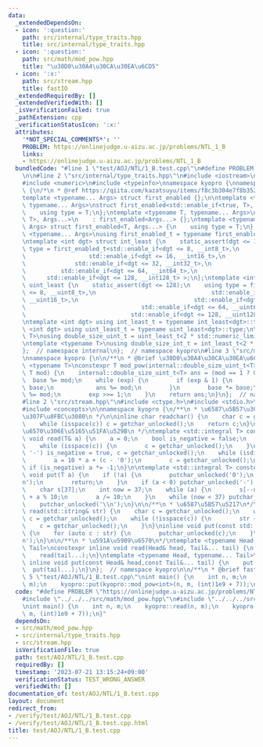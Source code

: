 ```yaml
---
data:
  _extendedDependsOn:
  - icon: ':question:'
    path: src/internal/type_traits.hpp
    title: src/internal/type_traits.hpp
  - icon: ':question:'
    path: src/math/mod_pow.hpp
    title: "\u30D0\u30A4\u30CA\u30EA\u6CD5"
  - icon: ':x:'
    path: src/stream.hpp
    title: fastIO
  _extendedRequiredBy: []
  _extendedVerifiedWith: []
  _isVerificationFailed: true
  _pathExtension: cpp
  _verificationStatusIcon: ':x:'
  attributes:
    '*NOT_SPECIAL_COMMENTS*': ''
    PROBLEM: https://onlinejudge.u-aizu.ac.jp/problems/NTL_1_B
    links:
    - https://onlinejudge.u-aizu.ac.jp/problems/NTL_1_B
  bundledCode: "#line 1 \"test/AOJ/NTL/1_B.test.cpp\"\n#define PROBLEM \"https://onlinejudge.u-aizu.ac.jp/problems/NTL_1_B\"\
    \n\n#line 2 \"src/internal/type_traits.hpp\"\n#include <iostream>\n#include <limits>\n\
    #include <numeric>\n#include <typeinfo>\nnamespace kyopro {\nnamespace internal\
    \ {\n/*\n * @ref https://qiita.com/kazatsuyu/items/f8c3b304e7f8b35263d8\n */\n\
    template <typename... Args> struct first_enabled {};\n\ntemplate <typename T,\
    \ typename... Args>\nstruct first_enabled<std::enable_if<true, T>, Args...> {\n\
    \    using type = T;\n};\ntemplate <typename T, typename... Args>\nstruct first_enabled<std::enable_if<false,\
    \ T>, Args...>\n    : first_enabled<Args...> {};\ntemplate <typename T, typename...\
    \ Args> struct first_enabled<T, Args...> {\n    using type = T;\n};\n\ntemplate\
    \ <typename... Args>\nusing first_enabled_t = typename first_enabled<Args...>::type;\n\
    \ntemplate <int dgt> struct int_least {\n    static_assert(dgt <= 128);\n    using\
    \ type = first_enabled_t<std::enable_if<dgt <= 8, __int8_t>,\n               \
    \                  std::enable_if<dgt <= 16, __int16_t>,\n                   \
    \              std::enable_if<dgt <= 32, __int32_t>,\n                       \
    \          std::enable_if<dgt <= 64, __int64_t>,\n                           \
    \      std::enable_if<dgt <= 128, __int128_t> >;\n};\ntemplate <int dgt> struct\
    \ uint_least {\n    static_assert(dgt <= 128);\n    using type = first_enabled_t<std::enable_if<dgt\
    \ <= 8, __uint8_t>,\n                                 std::enable_if<dgt <= 16,\
    \ __uint16_t>,\n                                 std::enable_if<dgt <= 32, __uint32_t>,\n\
    \                                 std::enable_if<dgt <= 64, __uint64_t>,\n   \
    \                              std::enable_if<dgt <= 128, __uint128_t> >;\n};\n\
    \ntemplate <int dgt> using int_least_t = typename int_least<dgt>::type;\ntemplate\
    \ <int dgt> using uint_least_t = typename uint_least<dgt>::type;\n\ntemplate <typename\
    \ T>\nusing double_size_uint_t = uint_least_t<2 * std::numeric_limits<T>::digits>;\n\
    \ntemplate <typename T>\nusing double_size_int_t = int_least_t<2 * std::numeric_limits<T>::digits>;\n\
    };  // namespace internal\n};  // namespace kyopro\n#line 3 \"src/math/mod_pow.hpp\"\
    \nnamespace kyopro {\n\n/**\n * @brief \u30D0\u30A4\u30CA\u30EA\u6CD5\n */\ntemplate\
    \ <typename T>\nconstexpr T mod_pow(internal::double_size_uint_t<T> base, T exp,\
    \ T mod) {\n    internal::double_size_uint_t<T> ans = (mod == 1 ? 0 : 1);\n  \
    \  base %= mod;\n    while (exp) {\n        if (exp & 1) {\n            ans *=\
    \ base;\n            ans %= mod;\n        }\n        base *= base;\n        base\
    \ %= mod;\n        exp >>= 1;\n    }\n    return ans;\n}\n};  // namespace kyopro\n\
    #line 2 \"src/stream.hpp\"\n#include <ctype.h>\n#include <stdio.h>\n#include <string>\n\
    #include <concepts>\n\nnamespace kyopro {\n/**\n * \u6587\u5B57\u30921\u500B\u8AAD\
    \u307F\u8FBC\u3080\n */\n\ninline char readchar() {\n    char c = getchar_unlocked();\n\
    \    while (isspace(c)) c = getchar_unlocked();\n    return c;\n}\n/**\n *  \u6574\
    \u6570\u306E\u5165\u51FA\u529B\n */\ntemplate <std::integral T> constexpr inline\
    \ void read(T& a) {\n    a = 0;\n    bool is_negative = false;\n    char c = getchar_unlocked();\n\
    \    while (isspace(c)) {\n        c = getchar_unlocked();\n    }\n    if (c ==\
    \ '-') is_negative = true, c = getchar_unlocked();\n    while (isdigit(c)) {\n\
    \        a = 10 * a + (c - '0');\n        c = getchar_unlocked();\n    }\n   \
    \ if (is_negative) a *= -1;\n}\n\ntemplate <std::integral T> constexpr inline\
    \ void put(T a) {\n    if (!a) {\n        putchar_unlocked('0');\n        putchar_unlocked('\\\
    n');\n        return;\n    }\n    if (a < 0) putchar_unlocked('-'), a *= -1;\n\
    \    char s[37];\n    int now = 37;\n    while (a) {\n        s[--now] = (char)'0'\
    \ + a % 10;\n        a /= 10;\n    }\n    while (now < 37) putchar_unlocked(s[now++]);\n\
    \    putchar_unlocked('\\n');\n}\n\n/**\n * \u6587\u5B57\u5217\n*/\ninline void\
    \ read(std::string& str) {\n    char c = getchar_unlocked();\n    while (isspace(c))\
    \ c = getchar_unlocked();\n    while (!isspace(c)) {\n        str += c;\n    \
    \    c = getchar_unlocked();\n    }\n}\ninline void put(const std::string& str)\
    \ {\n    for (auto c : str) {\n        putchar_unlocked(c);\n    }\n    putchar_unlocked('\\\
    n');\n}\n\n/**\n * \u591A\u5909\u6570\n*/\ntemplate <typename Head, typename...\
    \ Tail>\nconstexpr inline void read(Head& head, Tail&... tail) {\n    read(head);\n\
    \    read(tail...);\n}\ntemplate <typename Head, typename... Tail>\nconstexpr\
    \ inline void put(const Head& head,const Tail&... tail) {\n    put(head);\n  \
    \  put(tail...);\n}\n};  // namespace kyopro\n\n/**\n * @brief fastIO\n */\n#line\
    \ 5 \"test/AOJ/NTL/1_B.test.cpp\"\nint main() {\n    int n, m;\n    kyopro::read(n,\
    \ m);\n    kyopro::put(kyopro::mod_pow<int>(n, m, (int)1e9 + 7));\n}\n"
  code: "#define PROBLEM \"https://onlinejudge.u-aizu.ac.jp/problems/NTL_1_B\"\n\n\
    #include \"../../../src/math/mod_pow.hpp\"\n#include \"../../../src/stream.hpp\"\
    \nint main() {\n    int n, m;\n    kyopro::read(n, m);\n    kyopro::put(kyopro::mod_pow<int>(n,\
    \ m, (int)1e9 + 7));\n}"
  dependsOn:
  - src/math/mod_pow.hpp
  - src/internal/type_traits.hpp
  - src/stream.hpp
  isVerificationFile: true
  path: test/AOJ/NTL/1_B.test.cpp
  requiredBy: []
  timestamp: '2023-07-21 13:15:24+09:00'
  verificationStatus: TEST_WRONG_ANSWER
  verifiedWith: []
documentation_of: test/AOJ/NTL/1_B.test.cpp
layout: document
redirect_from:
- /verify/test/AOJ/NTL/1_B.test.cpp
- /verify/test/AOJ/NTL/1_B.test.cpp.html
title: test/AOJ/NTL/1_B.test.cpp
---
```

